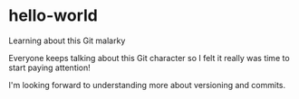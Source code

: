# hello-world
Learning about this Git malarky

Everyone keeps talking about this Git character so I felt it really was time to start paying attention!

I'm looking forward to understanding more about versioning and commits.
